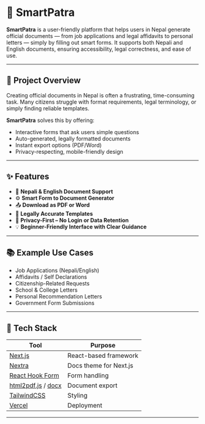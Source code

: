 # 📄 SmartPatra

**SmartPatra** is a user-friendly platform that helps users in Nepal generate official documents — from job applications and legal affidavits to personal letters — simply by filling out smart forms. It supports both Nepali and English documents, ensuring accessibility, legal correctness, and ease of use.

---

## 🚀 Project Overview

Creating official documents in Nepal is often a frustrating, time-consuming task. Many citizens struggle with format requirements, legal terminology, or simply finding reliable templates.

**SmartPatra** solves this by offering:
- Interactive forms that ask users simple questions
- Auto-generated, legally formatted documents
- Instant export options (PDF/Word)
- Privacy-respecting, mobile-friendly design

---

## ✨ Features

- 📝 **Nepali & English Document Support**
- ⚙️ **Smart Form to Document Generator**
- 📤 **Download as PDF or Word**
- 🧾 **Legally Accurate Templates**
- 🔐 **Privacy-First – No Login or Data Retention**
- 💡 **Beginner-Friendly Interface with Clear Guidance**

---

## 📚 Example Use Cases

- Job Applications (Nepali/English)
- Affidavits / Self Declarations
- Citizenship-Related Requests
- School & College Letters
- Personal Recommendation Letters
- Government Form Submissions

---

## 🧰 Tech Stack

| Tool | Purpose |
|------|---------|
| [Next.js](https://nextjs.org) | React-based framework |
| [Nextra](https://nextra.site) | Docs theme for Next.js |
| [React Hook Form](https://react-hook-form.com) | Form handling |
| [html2pdf.js](https://ekoopmans.github.io/html2pdf.js/) / [docx](https://github.com/dolanmiu/docx) | Document export |
| [TailwindCSS](https://tailwindcss.com) | Styling |
| [Vercel](https://vercel.com) | Deployment |

---

